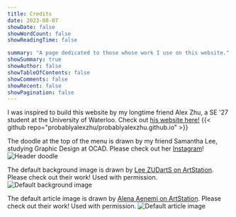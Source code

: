```yaml
---
title: Credits
date: 2023-08-07
showDate: false
showWordCount: false
showReadingTime: false

summary: "A page dedicated to those whose work I use on this website."
showSummary: true
showAuthor: false
showTableOfContents: false
showComments: false
showRecent: false
showPagination: false
---
```


I was inspired to build this website by my longtime friend Alex Zhu, a SE '27 student at the University of Waterloo. Check out [his website here!](https://probablyalexzhu.github.io/)
{{< github repo="probablyalexzhu/probablyalexzhu.github.io" >}}

The doodle at the top of the menu is drawn by my friend Samantha Lee, studying Graphic Design at OCAD. Please check out her [Instagram](https://www.instagram.com/mirikowo__/)!
![Header doodle](img/logocircle.png "Doodle by [Samantha Lee](https://www.instagram.com/mirikowo__/)")

The default background image is drawn by [Lee ZUDartS on ArtStation](https://www.artstation.com/lee_zudarts). Please check out their work! Used with permission.
![Default background image](img/homepagebg.png "Art by [Lee ZUDartS](https://www.artstation.com/lee_zudarts)")

The default article image is drawn by [Alena Aenemi on ArtStation](https://www.artstation.com/aenamiart). Please check out their work! Used with permission.
![Default article image](img/defaultcard.jpeg "Art by [Alena Aenemi](https://www.artstation.com/aenamiart)")